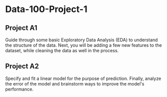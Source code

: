 # Data-100-Project-1

## Project A1 
Guide through some basic Exploratory Data Analysis (EDA) to understand the structure of the data. Next, you will be adding a few new features to the dataset, while cleaning the data as well in the process.

## Project A2 
Specify and fit a linear model for the purpose of prediction. Finally, analyze the error of the model and brainstorm ways to improve the model's performance.
